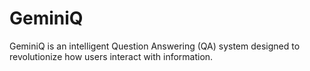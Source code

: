 # GeminiQ
GeminiQ is an intelligent Question Answering (QA) system designed to revolutionize how users interact with information. 
